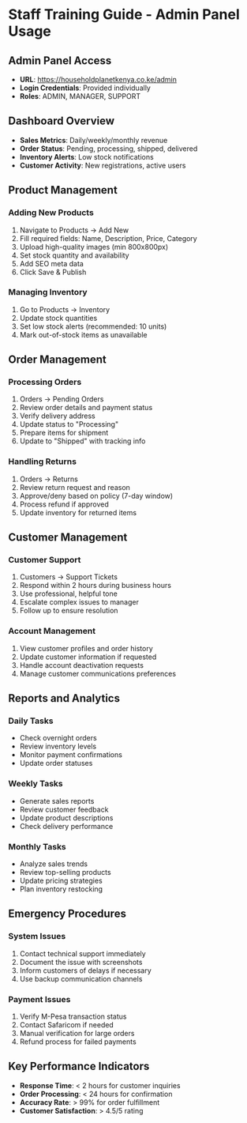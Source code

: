 # Staff Training Guide - Admin Panel Usage

## Admin Panel Access
- **URL**: https://householdplanetkenya.co.ke/admin
- **Login Credentials**: Provided individually
- **Roles**: ADMIN, MANAGER, SUPPORT

## Dashboard Overview
- **Sales Metrics**: Daily/weekly/monthly revenue
- **Order Status**: Pending, processing, shipped, delivered
- **Inventory Alerts**: Low stock notifications
- **Customer Activity**: New registrations, active users

## Product Management
### Adding New Products
1. Navigate to Products → Add New
2. Fill required fields: Name, Description, Price, Category
3. Upload high-quality images (min 800x800px)
4. Set stock quantity and availability
5. Add SEO meta data
6. Click Save & Publish

### Managing Inventory
1. Go to Products → Inventory
2. Update stock quantities
3. Set low stock alerts (recommended: 10 units)
4. Mark out-of-stock items as unavailable

## Order Management
### Processing Orders
1. Orders → Pending Orders
2. Review order details and payment status
3. Verify delivery address
4. Update status to "Processing"
5. Prepare items for shipment
6. Update to "Shipped" with tracking info

### Handling Returns
1. Orders → Returns
2. Review return request and reason
3. Approve/deny based on policy (7-day window)
4. Process refund if approved
5. Update inventory for returned items

## Customer Management
### Customer Support
1. Customers → Support Tickets
2. Respond within 2 hours during business hours
3. Use professional, helpful tone
4. Escalate complex issues to manager
5. Follow up to ensure resolution

### Account Management
1. View customer profiles and order history
2. Update customer information if requested
3. Handle account deactivation requests
4. Manage customer communications preferences

## Reports and Analytics
### Daily Tasks
- Check overnight orders
- Review inventory levels
- Monitor payment confirmations
- Update order statuses

### Weekly Tasks
- Generate sales reports
- Review customer feedback
- Update product descriptions
- Check delivery performance

### Monthly Tasks
- Analyze sales trends
- Review top-selling products
- Update pricing strategies
- Plan inventory restocking

## Emergency Procedures
### System Issues
1. Contact technical support immediately
2. Document the issue with screenshots
3. Inform customers of delays if necessary
4. Use backup communication channels

### Payment Issues
1. Verify M-Pesa transaction status
2. Contact Safaricom if needed
3. Manual verification for large orders
4. Refund process for failed payments

## Key Performance Indicators
- **Response Time**: < 2 hours for customer inquiries
- **Order Processing**: < 24 hours for confirmation
- **Accuracy Rate**: > 99% for order fulfillment
- **Customer Satisfaction**: > 4.5/5 rating
